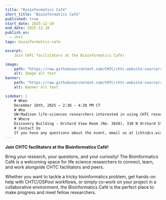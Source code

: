 ```yaml
---
title: "Bioinformatics Café"
short_title: "Bioinformatics Café"
published: true
start_date: 2025-12-10
end_date: 2025-12-10
publish_on:
  - chtc
tags: bioinformatics-cafe

excerpt:
    Join CHTC facilitators at the Bioinformatics Café!

image:
    path: "https://raw.githubusercontent.com/CHTC/chtc-website-source/refs/heads/master/images/20240308_facilitators_morgridge.jpg"
    alt: Image alt text
banner:
    path: "https://raw.githubusercontent.com/CHTC/chtc-website-source/refs/heads/master/images/20240308_facilitators_morgridge.jpg"
    alt: Banner alt text

sidebar: |
    # When
    December 10th, 2025 — 2:30 - 4:30 PM CT
    # Who 
    UW-Madison life-sciences researchers interested in using CHTC resources for their bioinformatics workflows. 
    # Where
    Discovery Building - Orchard View Room (Rm. 3820), 330 N Orchard St, Madison, WI 53715
    # Contact Us
    If you have any questions about the event, email us at [chtc@cs.wisc.edu](mailto:chtc@cs.wisc.edu)
---
```


**Join CHTC facilitators at the Bioinformatics Café!**

Bring your research, your questions, and your curiosity! The Bioinformatics Café is a welcoming space for life science researchers to connect, learn, and work alongside CHTC facilitators and peers.

Whether you want to tackle a tricky bioinformatics problem, get hands-on help with CHTC/OSPool workflows, or simply co-work on your project in a collaborative environment, the Bioinformatics Café is the perfect place to make progress and meet fellow researchers.
